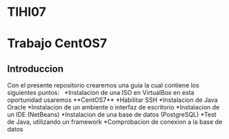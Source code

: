 # TIHI07
<h1>Trabajo CentOS7
  <h2>Introduccion</h2>
  Con el presente repositorio crearemos una guia la cual contiene los siguientes puntos:
  &nbsp;
  *Instalacion de una ISO en VirtualBox en esta oportunidad usaremos **CentOS7**
  *Habilitar SSH
  *Instalacion de Java Oracle
  *Instalacion de un ambiente o interfaz de escritorio
  *Instalacion de un IDE (NetBeans)
  *Instalacion de una base de datos (PostgreSQL)
  *Test de Java, utilizando un framework
  *Comprobacion de conexion a la base de datos
